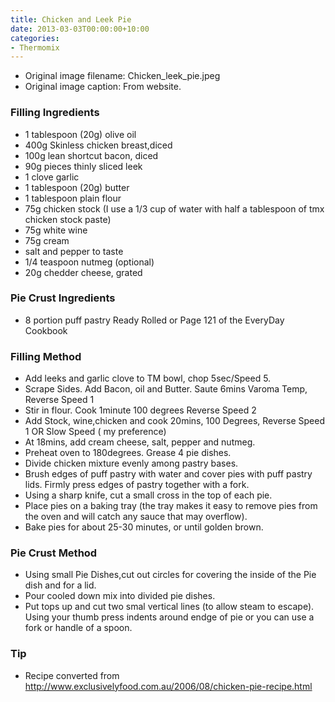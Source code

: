 ```yaml
---
title: Chicken and Leek Pie
date: 2013-03-03T00:00:00+10:00
categories:
- Thermomix
---
```







* Original image filename: Chicken_leek_pie.jpeg
* Original image caption: From website.


### Filling Ingredients

* 1 tablespoon (20g) olive oil 
* 400g Skinless chicken breast,diced 
* 100g lean shortcut bacon, diced 
* 90g pieces thinly sliced leek 
* 1 clove garlic 
* 1 tablespoon (20g) butter
* 1 tablespoon plain flour 
* 75g chicken stock (I use a 1/3 cup of water with half a tablespoon of tmx chicken stock paste)
* 75g white wine 
* 75g cream 
* salt and pepper to taste
* 1/4 teaspoon nutmeg (optional)
* 20g chedder cheese, grated 

### Pie Crust Ingredients

* 8 portion puff pastry Ready Rolled or Page 121 of the EveryDay Cookbook

### Filling Method

* Add leeks and garlic clove to TM bowl, chop 5sec/Speed 5. 
* Scrape Sides. Add Bacon, oil and Butter. Saute 6mins Varoma Temp, Reverse Speed 1
* Stir in flour. Cook 1minute 100 degrees Reverse Speed 2
* Add Stock, wine,chicken and cook 20mins, 100 Degrees, Reverse Speed 1 OR Slow Speed ( my preference) 
* At 18mins, add cream cheese, salt, pepper and nutmeg.
* Preheat oven to 180degrees.  Grease 4 pie dishes. 
* Divide chicken mixture evenly among pastry bases.
* Brush edges of puff pastry with water and cover pies with puff pastry lids. Firmly press edges of pastry together with a fork.
* Using a sharp knife, cut a small cross in the top of each pie.
* Place pies on a baking tray (the tray makes it easy to remove pies from the oven and will catch any sauce that may overflow). 
* Bake pies for about 25-30 minutes, or until golden brown. 

### Pie Crust Method

* Using small Pie Dishes,cut out circles for covering the inside of the Pie dish and for a lid.
* Pour cooled down mix into divided pie dishes.
* Put tops up and cut two smal vertical lines (to allow steam to escape). Using your thumb press indents around endge of pie or you can use a fork or handle of a spoon.

### Tip

* Recipe converted from http://www.exclusivelyfood.com.au/2006/08/chicken-pie-recipe.html
